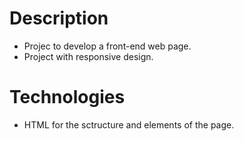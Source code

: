 # Description
- Projec to develop a front-end web page.
- Project with responsive design.

# Technologies
- HTML for the sctructure and elements of the page.

